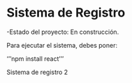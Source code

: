 <h1> Sistema de Registro</h1>

-Estado del proyecto: En construcción.

Para ejecutar el sistema, debes poner:

‘’’npm install react’’’

Sistema de registro 2
